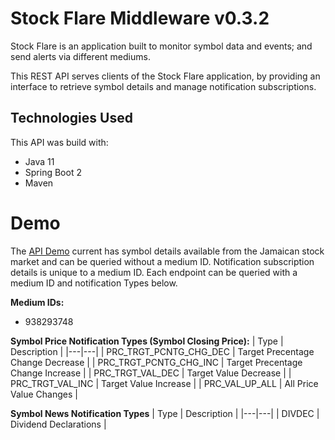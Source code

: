 # Stock Flare Middleware v0.3.2

Stock Flare is an application built to monitor symbol data and events; and send alerts via different mediums.

This REST API serves clients of the Stock Flare application, by providing an interface to retrieve symbol details and manage notification subscriptions.

## Technologies Used
This API was build with:
- Java 11
- Spring Boot 2
- Maven

# Demo
The [API Demo](https://stockflare-api.demospiral.com/) current has symbol details available from the Jamaican stock market and can be queried without a medium ID. Notification subscription details is unique to a medium ID. Each endpoint can be queried with a medium ID and notification Types below.

**Medium IDs:**
- 938293748

**Symbol Price Notification Types (Symbol Closing Price):**
| Type | Description  |
|---|---|
|  PRC_TRGT_PCNTG_CHG_DEC | Target Precentage Change Decrease  |
|  PRC_TRGT_PCNTG_CHG_INC | Target Precentage Change Increase  |
|  PRC_TRGT_VAL_DEC | Target Value Decrease  |
|  PRC_TRGT_VAL_INC | Target Value Increase  |
|  PRC_VAL_UP_ALL |  All Price Value Changes |

**Symbol News Notification Types**
| Type  | Description  |
|---|---|
|  DIVDEC | Dividend Declarations  |